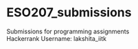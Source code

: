 # ESO207_submissions
Submissions for programming assignments<br>
Hackerrank Username: lakshita_iitk
